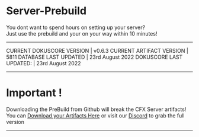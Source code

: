 # Server-Prebuild
You dont want to spend hours on setting up your server? <br>
Just use the prebuild and your on your way within 10 minutes!<br>

----
CURRENT DOKUSCORE VERSION  | v0.6.3
CURRENT ARTIFACT VERSION   | 5811
DATABASE LAST UPDATED      | 23rd August 2022
DOKUSCORE LAST UPDATED:    | 23rd August 2022

----
# Important !
Downloading the PreBuild from Github will break the CFX Server artifacts! <br>
You can [Download your Artifacts Here](https://runtime.fivem.net/artifacts/fivem/build_server_windows/master/) or visit our [Discord](https://discord.io/DokusCore) to grab the full version

----
